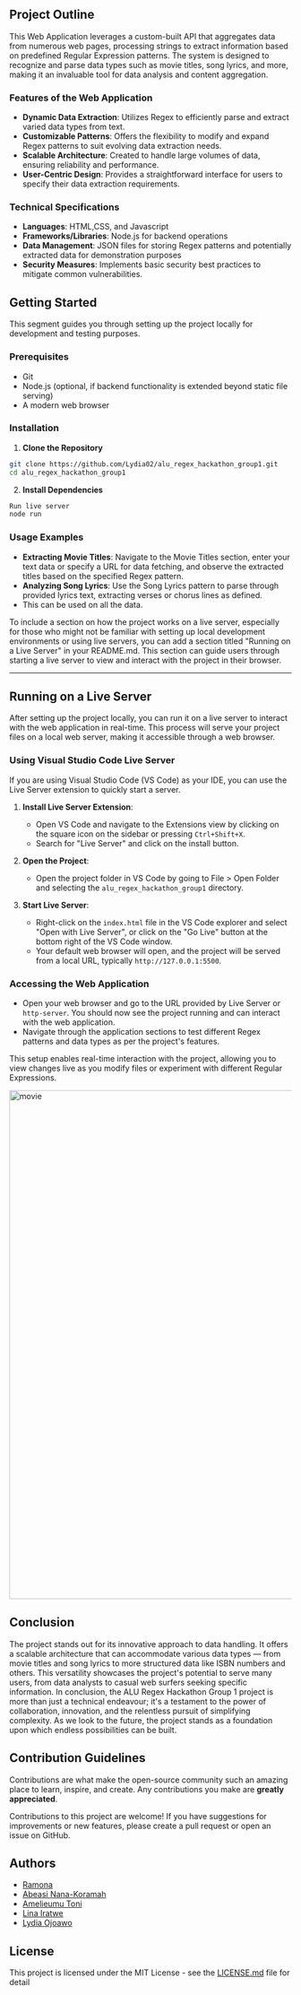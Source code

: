 ## Project Outline

This Web Application leverages a custom-built API that aggregates data from numerous web pages, processing strings to extract information based on predefined Regular Expression patterns. The system is designed to recognize and parse data types such as movie titles, song lyrics, and more, making it an invaluable tool for data analysis and content aggregation.

### Features of the Web Application

- **Dynamic Data Extraction**: Utilizes Regex to efficiently parse and extract varied data types from text.
- **Customizable Patterns**: Offers the flexibility to modify and expand Regex patterns to suit evolving data extraction needs.
- **Scalable Architecture**: Created to handle large volumes of data, ensuring reliability and performance.
- **User-Centric Design**: Provides a straightforward interface for users to specify their data extraction requirements.

### Technical Specifications

- **Languages**: HTML,CSS, and Javascript
- **Frameworks/Libraries**: Node.js for backend operations 
- **Data Management**: JSON files for storing Regex patterns and potentially extracted data for demonstration purposes
- **Security Measures**: Implements basic security best practices to mitigate common vulnerabilities.

## Getting Started

This segment guides you through setting up the project locally for development and testing purposes.

### Prerequisites

- Git
- Node.js (optional, if backend functionality is extended beyond static file serving)
- A modern web browser

### Installation

1. **Clone the Repository**

```bash
git clone https://github.com/Lydia02/alu_regex_hackathon_group1.git
cd alu_regex_hackathon_group1
```

2. **Install Dependencies** 

```bash
Run live server
node run
```


### Usage Examples

- **Extracting Movie Titles**: Navigate to the Movie Titles section, enter your text data or specify a URL for data fetching, and observe the extracted titles based on the specified Regex pattern.
- **Analyzing Song Lyrics**: Use the Song Lyrics pattern to parse through provided lyrics text, extracting verses or chorus lines as defined.
- This can be used on all the data.
  
To include a section on how the project works on a live server, especially for those who might not be familiar with setting up local development environments or using live servers, you can add a section titled "Running on a Live Server" in your README.md. This section can guide users through starting a live server to view and interact with the project in their browser.

---

## Running on a Live Server

After setting up the project locally, you can run it on a live server to interact with the web application in real-time. This process will serve your project files on a local web server, making it accessible through a web browser.

### Using Visual Studio Code Live Server

If you are using Visual Studio Code (VS Code) as your IDE, you can use the Live Server extension to quickly start a server.

1. **Install Live Server Extension**:
   - Open VS Code and navigate to the Extensions view by clicking on the square icon on the sidebar or pressing `Ctrl+Shift+X`.
   - Search for "Live Server" and click on the install button.

2. **Open the Project**:
   - Open the project folder in VS Code by going to File > Open Folder and selecting the `alu_regex_hackathon_group1` directory.

3. **Start Live Server**:
   - Right-click on the `index.html` file in the VS Code explorer and select "Open with Live Server", or click on the "Go Live" button at the bottom right of the VS Code window.
   - Your default web browser will open, and the project will be served from a local URL, typically `http://127.0.0.1:5500`.

### Accessing the Web Application

- Open your web browser and go to the URL provided by Live Server or `http-server`. You should now see the project running and can interact with the web application.
- Navigate through the application sections to test different Regex patterns and data types as per the project's features.

This setup enables real-time interaction with the project, allowing you to view changes live as you modify files or experiment with different Regular Expressions.

<img width="908" alt="movie" src="https://github.com/Lydia02/alu_regex_hackathon_group1/assets/37791436/402a9ce9-21df-41de-900d-f837a753561b">

## Conclusion
The project stands out for its innovative approach to data handling. It offers a scalable architecture that can accommodate various data types — from movie titles and song lyrics to more structured data like ISBN numbers and others. This versatility showcases the project's potential to serve many users, from data analysts to casual web surfers seeking specific information.
In conclusion, the ALU Regex Hackathon Group 1 project is more than just a technical endeavour; it's a testament to the power of collaboration, innovation, and the relentless pursuit of simplifying complexity. As we look to the future, the project stands as a foundation upon which endless possibilities can be built.


## Contribution Guidelines

Contributions are what make the open-source community such an amazing place to learn, inspire, and create. Any contributions you make are **greatly appreciated**.

Contributions to this project are welcome! If you have suggestions for improvements or new features, please create a pull request or open an issue on GitHub.

## Authors

- [Ramona](https://github.com/DevRamona)
- [Abeasi Nana-Koramah](https://github.com/Nana-Koramah)
- [Amelieumu Toni](https://github.com/Amelieumutoni)
- [Lina Iratwe](https://github.com/Ms-Lina)
- [Lydia Ojoawo](https://github.com/Lydia02)


## License

This project is licensed under the MIT License - see the [LICENSE.md](LICENSE.md) file for detail

